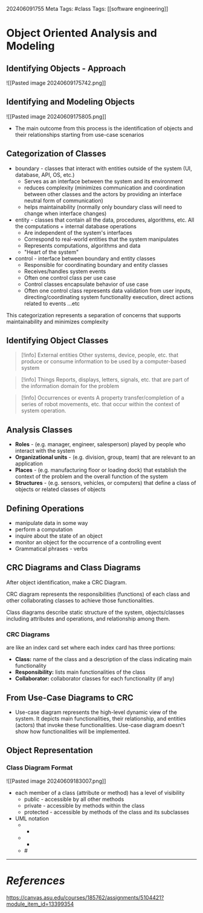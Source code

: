 202406091755
Meta Tags: #class
Tags: [[software engineering]]

# Object Oriented Analysis and Modeling

## Identifying Objects - Approach

![[Pasted image 20240609175742.png]]

## Identifying and Modeling Objects
![[Pasted image 20240609175805.png]]

- The main outcome from this process is the identification of objects and their relationships starting from use-case scenarios

## Categorization of Classes

- boundary - classes that interact with entities outside of the system (UI, database, API, OS, etc.)
	- Serves as an interface between the system and its environment 
	- reduces complexity (minimizes communication and coordination between other classes and the actors by providing an interface neutral form of communication)
	- helps maintainability (normally only boundary class will need to change when interface changes)
- entity - classes that contain all the data, procedures, algorithms, etc. All the computations + internal database operations
	- Are independent of the system's interfaces
	- Correspond to real-world entities that the system manipulates 
	- Represents computations, algorithms and data
	- "Heart of the system"
- control - interface between boundary and entity classes
	- Responsible for coordinating boundary and entity classes
	- Receives/handles system events
	- Often one control class per use case
	- Control classes encapsulate behavior of use case
	- Often one control class represents data validation from user inputs, directing/coordinating system functionality execution, direct actions related to events ...etc

This categorization represents a separation of concerns that supports maintainability and minimizes complexity

## Identifying Object Classes

>[!info] External entities
>Other systems, device, people, etc. that produce or consume information to be used by a computer-based system

>[!info] Things
>Reports, displays, letters, signals, etc. that are part of the information domain for the problem

>[!info] Occurrences or events
>A property transfer/completion of a series of robot movements, etc. that occur within the context of system operation.

## Analysis Classes

- **Roles** - (e.g. manager, engineer, salesperson) played by people who interact with the system
- **Organizational units** - (e.g. division, group, team) that are relevant to an application
- **Places** - (e.g. manufacturing floor or loading dock) that establish the context of the problem and the overall function of the system
- **Structures** - (e.g. sensors, vehicles, or computers) that define a class of objects or related classes of objects

## Defining Operations

- manipulate data in some way
- perform a computation
- inquire about the state of an object
- monitor an object for the occurrence of a controlling event
- Grammatical phrases - verbs

## CRC Diagrams and Class Diagrams

After object identification, make a CRC Diagram.

CRC diagram represents the responsibilities (functions) of each class and other collaborating classes to achieve those functionalities.

Class diagrams describe static structure of the system, objects/classes including attributes and operations, and relationship among them.

### CRC Diagrams

are like an index card set where each index card has three portions:
- **Class:** name of the class and a description of the class indicating main functionality
- **Responsibility:** lists main functionalities of the class
- **Collaborator:** collaborator classes for each functionality (if any)

## From Use-Case Diagrams to CRC

- Use-case diagram represents the high-level dynamic view of the system. It depicts main functionalities, their relationship, and entities (actors) that invoke these functionalities. Use-case diagram doesn't show how functionalities will be implemented.

## Object Representation

### Class Diagram Format

![[Pasted image 20240609183007.png]]

- each member of a class (attribute or method) has a level of visibility
	- public - accessible by all other methods
	- private - accessible by methods within the class
	- protected - accessible by methods of the class and its subclasses
- UML notation
	- +
	- -
	- \#



---
# *References*
https://canvas.asu.edu/courses/185762/assignments/5104421?module_item_id=13399354